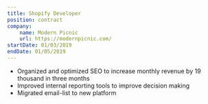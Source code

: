 ```yaml
---
title: Shopify Developer
position: contract
company:
    name: Modern Picnic
    url: https://modernpicnic.com/
startDate: 01/03/2019
endDate: 01/05/2019
---
```

- Organized and optimized SEO to increase monthly revenue by 19 thousand in three months
- Improved internal reporting tools to improve decision making
- Migrated email-list to new platform
  